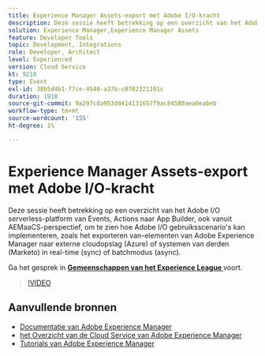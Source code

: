 ```yaml
---
title: Experience Manager Assets-export met Adobe I/O-kracht
description: Deze sessie heeft betrekking op een overzicht van het Adobe I/O serverless-platform van Events, Actions naar App Builder, ook vanuit AEMaaCS-perspectief, om te zien hoe Adobe I/O gebruiksscenario's kan implementeren, zoals het exporteren van-elementen van Adobe Experience Manager naar externe cloudopslag (Azure) of systemen van derden (Marketo) in real-time (sync) of batchmodus (async).
solution: Experience Manager,Experience Manager Assets
feature: Developer Tools
topic: Development, Integrations
role: Developer, Architect
level: Experienced
version: Cloud Service
kt: 9218
type: Event
exl-id: 38b5d4b1-f7ce-4540-a37b-c8f02321101c
duration: 1918
source-git-commit: 9a297cda953d4414131657f9ac84580aea0eabeb
workflow-type: tm+mt
source-wordcount: '155'
ht-degree: 1%

---
```


# Experience Manager Assets-export met Adobe I/O-kracht

Deze sessie heeft betrekking op een overzicht van het Adobe I/O serverless-platform van Events, Actions naar App Builder, ook vanuit AEMaaCS-perspectief, om te zien hoe Adobe I/O gebruiksscenario&#39;s kan implementeren, zoals het exporteren van-elementen van Adobe Experience Manager naar externe cloudopslag (Azure) of systemen van derden (Marketo) in real-time (sync) of batchmodus (async).

Ga het gesprek in **[Gemeenschappen van het Experience League ](https://adobe.ly/3mkDXo6)** voort.

>[!VIDEO](https://video.tv.adobe.com/v/337842/?quality=12&learn=on&hidetitle=true)

## Aanvullende bronnen

- [ Documentatie van Adobe Experience Manager ](https://experienceleague.adobe.com/docs/experience-manager-cloud-service.html)
- [ het Overzicht van de Cloud Service van Adobe Experience Manager ](https://experienceleague.adobe.com/docs/experience-manager-cloud-service/overview/home.html)
- [ Tutorials van Adobe Experience Manager ](https://experienceleague.adobe.com/docs/experience-manager-tutorials.html)
